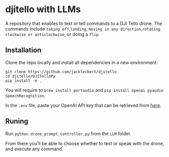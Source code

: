 # djitello with LLMs

A repository that enables to text or tell commands to a DJI Tello drone. The commands include ```taking off```,```landing```, ```moving in any direction```,```rotating clockwise or anticlockwise```, or doing a ```flip```.

## Installation
Clone the repo locally and install all dependencies in a new environment:
```
git clone https://github.com/jackleckert/djitello
cd djitello/DJITelloPy
pip install -e .
```
You will require to ```brew install portaudio``` and ```pip install openai pyaudio SpeechRecognition```.

In the ```.env``` file, paste your OpenAI API key that can be retrieved from [here](https://platform.openai.com/settings/organization/api-keys).

## Runing
Run ```python drone_prompt_controller.py``` from the ```LLM``` folder.

From there you'll be able to choose whether to text or speak with the drone, and execute any command.
